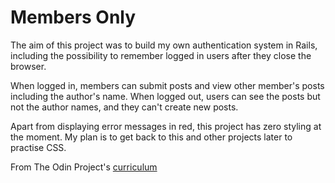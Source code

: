 # Members Only

The aim of this project was to build my own authentication system in Rails, including the possibility to remember logged in users after they close the browser. 

When logged in, members can submit posts and view other member's posts including the author's name. When logged out, users can see the posts but not the author names, and they can't create new posts. 

Apart from displaying error messages in red, this project has zero styling at the moment. My plan is to get back to this and other projects later to practise CSS. 

From The Odin Project's [curriculum](https://www.theodinproject.com/lessons/authentication)